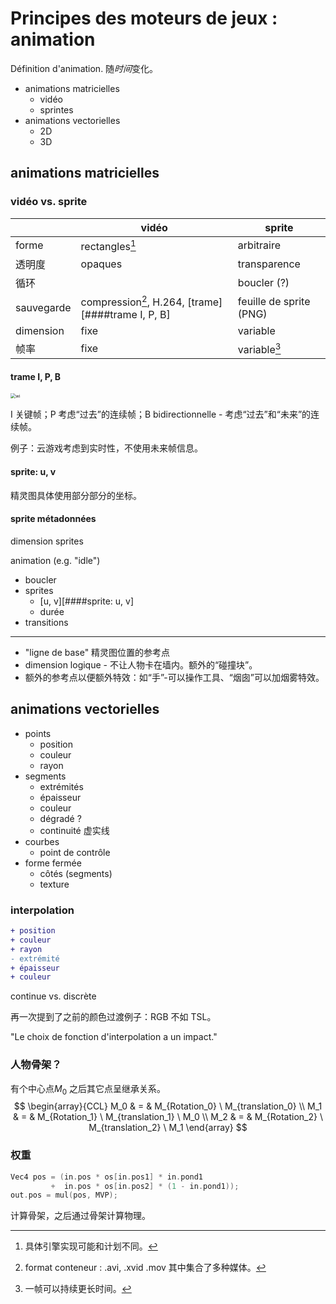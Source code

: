 # Principes des moteurs de jeux : animation

Définition d'animation. 随*时间*变化。

- animations matricielles
  - vidéo
  - sprintes
- animations vectorielles
  - 2D
  - 3D

## animations matricielles

### vidéo vs. sprite

|            | vidéo                  | sprite                  |
| ---------- | ---------------------- | ----------------------- |
| forme      | rectangles[^1]         | arbitraire              |
| 透明度     | opaques                | transparence            |
| 循环       |                        | boucler (?)             |
| sauvegarde | compression[^2], H.264, [trame][####trame I, P, B] | feuille de sprite (PNG) |
| dimension  | fixe                   | variable |
| 帧率  | fixe | variable[^3]                           |

[^1]: 具体引擎实现可能和计划不同。
[^2]: format conteneur : .avi, .xvid .mov 其中集合了多种媒体。
[^3]: 一帧可以持续更长时间。

#### trame I, P, B

<img src="https://upload.wikimedia.org/wikipedia/commons/thumb/7/7b/IBBPBB_inter_frame_group_of_pictures.svg/1920px-IBBPBB_inter_frame_group_of_pictures.svg.png" alt="wi" style="zoom:50%;" />

I 关键帧；P 考虑“过去”的连续帧；B bidirectionnelle - 考虑“过去”和“未来”的连续帧。

例子：云游戏考虑到实时性，不使用未来帧信息。

#### sprite: u, v

精灵图具体使用部分部分的坐标。

#### sprite métadonnées

dimension sprites

animation (e.g. "idle")

- boucler
- sprites
  - [u, v][####sprite: u, v]
  - durée
- transitions

----

- "ligne de base" 精灵图位置的参考点
- dimension logique - 不让人物卡在墙内。额外的“碰撞块”。
- 额外的参考点以便额外特效：如“手”-可以操作工具、“烟囱”可以加烟雾特效。

## animations vectorielles

- points
  - position
  - couleur
  - rayon
- segments
  - extrémités
  - épaisseur
  - couleur
  - dégradé ?
  - continuité 虚实线
- courbes
  - point de contrôle
- forme fermée
  - côtés (segments)
  - texture

### interpolation

```diff
+ position
+ couleur
+ rayon
- extrémité
+ épaisseur
+ couleur
```

continue vs. discrète

再一次提到了之前的颜色过渡例子：RGB 不如 TSL。

"Le choix de fonction d'interpolation a un impact."

### 人物骨架？

有个中心点$M_0$ 之后其它点呈继承关系。
$$
\begin{array}{CCL}
M_0 & = & M_{Rotation_0} \ M_{translation_0} \\
M_1 & = & M_{Rotation_1} \ M_{translation_1} \ M_0 \\
M_2 & = & M_{Rotation_2} \ M_{translation_2} \ M_1
\end{array}
$$

### 权重

```c++
Vec4 pos = (in.pos * os[in.pos1] * in.pond1
         +  in.pos * os[in.pos2] * (1 - in.pond1));
out.pos = mul(pos, MVP);
```

计算骨架，之后通过骨架计算物理。

